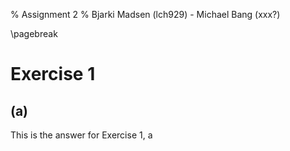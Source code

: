 % Assignment 2
% Bjarki Madsen (lch929) - Michael Bang (xxx?)

\pagebreak

# Exercise 1

## (a)

This is the answer for Exercise 1, a
